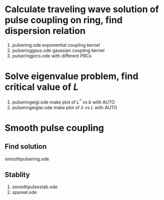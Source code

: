# Calculate traveling wave solution of pulse coupling on ring, find dispersion relation

1. pulsering.ode
exponential coupling kernel
2. pulseringgaus.ode
gaussian coupling kernel
3. pulseringprcs.ode
with different PRCs

# Solve eigenvalue problem, find critical value of $L$
1. pulseringeigl.ode
make plot of $L^*$ vs $b$ with AUTO
2. pulseringeiglar.ode
make plot of $\lambda$ vs $L$ with AUTO


# Smooth pulse coupling
## Find solution
smoothpulsering.ode
## Stablity
1. smoothpulsestab.ode
2. spsreal.ode

